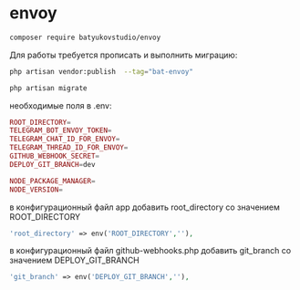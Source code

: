 # envoy
```bash
composer require batyukovstudio/envoy
```
Для работы требуется прописать и выполнить миграцию:
```bash
php artisan vendor:publish  --tag="bat-envoy"
```
```bash
php artisan migrate
```
необходимые поля в .env:
```php
ROOT_DIRECTORY=
TELEGRAM_BOT_ENVOY_TOKEN=
TELEGRAM_CHAT_ID_FOR_ENVOY=
TELEGRAM_THREAD_ID_FOR_ENVOY=
GITHUB_WEBHOOK_SECRET=
DEPLOY_GIT_BRANCH=dev

NODE_PACKAGE_MANAGER=
NODE_VERSION=
```
в конфигурационный файл app добавить root_directory со значением ROOT_DIRECTORY
```php
'root_directory' => env('ROOT_DIRECTORY',''),
```
в конфигурационный файл github-webhooks.php добавить git_branch со значением DEPLOY_GIT_BRANCH
```php
'git_branch' => env('DEPLOY_GIT_BRANCH',''),
```
